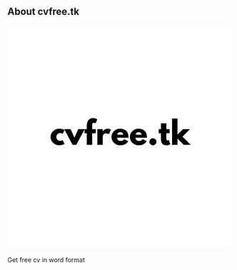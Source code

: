 ## About cvfree.tk

<p align="center">
  <img src="logo.png" alt="cvfree logo"/>
</p>

Get free cv in word format
